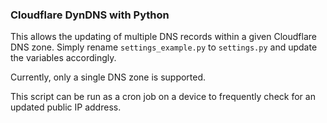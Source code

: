 ### Cloudflare DynDNS with Python
This allows the updating of multiple DNS records within a given Cloudflare DNS zone. Simply rename `settings_example.py` to `settings.py` and update the variables accordingly.

Currently, only a single DNS zone is supported.

This script can be run as a cron job on a device to frequently check for an updated public IP address.
